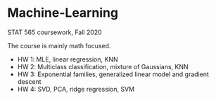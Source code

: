 # Machine-Learning
STAT 565 coursework, Fall 2020

The course is mainly math focused.

- HW 1: MLE, linear regression, KNN
- HW 2: Multiclass classification, mixture of Gaussians, KNN
- HW 3: Exponential families, generalized linear model and gradient descent
- HW 4: SVD, PCA, ridge regression, SVM

